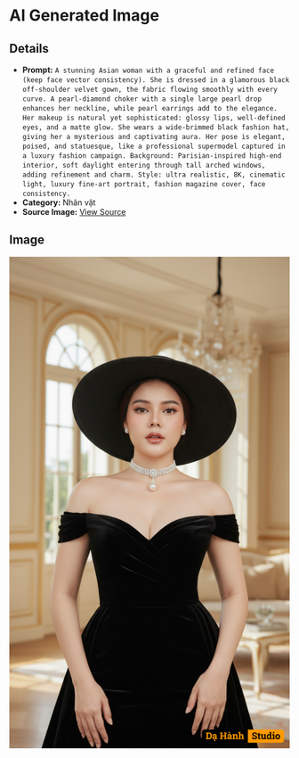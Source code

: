 # AI Generated Image

## Details
- **Prompt:** `A stunning Asian woman with a graceful and refined face (keep face vector consistency). She is dressed in a glamorous black off-shoulder velvet gown, the fabric flowing smoothly with every curve. A pearl-diamond choker with a single large pearl drop enhances her neckline, while pearl earrings add to the elegance.
Her makeup is natural yet sophisticated: glossy lips, well-defined eyes, and a matte glow. She wears a wide-brimmed black fashion hat, giving her a mysterious and captivating aura. Her pose is elegant, poised, and statuesque, like a professional supermodel captured in a luxury fashion campaign.
Background: Parisian-inspired high-end interior, soft daylight entering through tall arched windows, adding refinement and charm.
Style: ultra realistic, 8K, cinematic light, luxury fine-art portrait, fashion magazine cover, face consistency.`
- **Category:** Nhân vật
- **Source Image:** [View Source](https://raw.githubusercontent.com/lenzcomvth/ImageLibrary/main/Female.png)

## Image
![AI Generated Image](./image-2025-10-03T11-58-19-996Z.png)